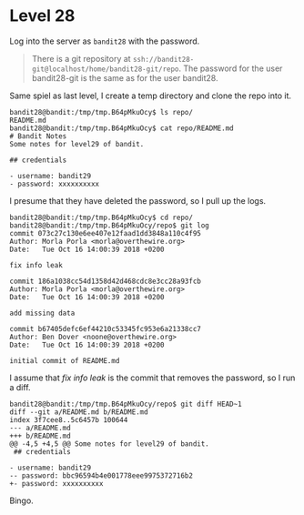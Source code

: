 # Level 28

Log into the server as `bandit28` with the password.

> There is a git repository at
> `ssh://bandit28-git@localhost/home/bandit28-git/repo`. The password for the
> user bandit28-git is the same as for the user bandit28.

Same spiel as last level, I create a temp directory and clone the repo into it.

    bandit28@bandit:/tmp/tmp.B64pMkuOcy$ ls repo/
    README.md
    bandit28@bandit:/tmp/tmp.B64pMkuOcy$ cat repo/README.md 
    # Bandit Notes
    Some notes for level29 of bandit.

    ## credentials

    - username: bandit29
    - password: xxxxxxxxxx

I presume that they have deleted the password, so I pull up the logs.

    bandit28@bandit:/tmp/tmp.B64pMkuOcy$ cd repo/
    bandit28@bandit:/tmp/tmp.B64pMkuOcy/repo$ git log
    commit 073c27c130e6ee407e12faad1dd3848a110c4f95
    Author: Morla Porla <morla@overthewire.org>
    Date:   Tue Oct 16 14:00:39 2018 +0200

    fix info leak

    commit 186a1038cc54d1358d42d468cdc8e3cc28a93fcb
    Author: Morla Porla <morla@overthewire.org>
    Date:   Tue Oct 16 14:00:39 2018 +0200

    add missing data

    commit b67405defc6ef44210c53345fc953e6a21338cc7
    Author: Ben Dover <noone@overthewire.org>
    Date:   Tue Oct 16 14:00:39 2018 +0200

    initial commit of README.md

I assume that *fix info leak* is the commit that removes the password, so I run a diff.

    bandit28@bandit:/tmp/tmp.B64pMkuOcy/repo$ git diff HEAD~1
    diff --git a/README.md b/README.md
    index 3f7cee8..5c6457b 100644
    --- a/README.md
    +++ b/README.md
    @@ -4,5 +4,5 @@ Some notes for level29 of bandit.
     ## credentials

    - username: bandit29
    -- password: bbc96594b4e001778eee9975372716b2
    +- password: xxxxxxxxxx

Bingo.
